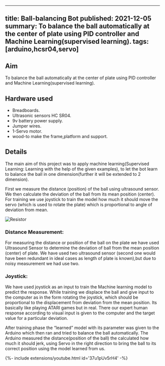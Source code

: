 <!-- ---
title: Ball-balancing Bot 
tags: [arduino,hcsr04,servo]
layout: article
mode: normal
type: article
sharing: true
author: Abhinav Kumar
show_author_profile: true
show_title: true
full_width: false
header: true
cover: /assets/images/blog/thumbnails/Ball-balancing Bot.png
--- -->
---
title: Ball-balancing Bot 
published: 2021-12-05
summary: To balance the ball automatically at the center of plate using PID controller and Machine Learning(supervised learning).
tags: [arduino,hcsr04,servo]
---
## Aim
To balance the ball automatically at the center of plate using PID controller and Machine Learning(supervised learning).
<!--more-->

## Hardware used
- Breadboards.
- Ultrasonic sensors HC SR04.
- 9v battery power supply.
- Jumper wires.
- 1-Servo motor.
- wood-to make the frame,platform and support.

## Details
The main aim of this project was to apply machine learning(Supervised Learning: Learning with the help of the given examples), to let the bot learn to balance the ball in one dimension(further it will be extended to 2 dimension).

First we measure the distance (position) of the ball using ultrasound sensor. We then calculate the deviation of the ball from its mean position (center). For training we use joystick to train the model how much it should move the servo (which is used to rotate the plate) which is proportional to angle of deviation from mean.

<img src="{{site.baseurl}}/assets/images/blog/thumbnails/Ball-balancing Bot.png" alt="Resistor" width=auto height=auto>


### Distance Measurement:
For measuring the distance  or position of the ball on the plate we have used Ultrasound Sensor to determine the deviation of ball from the mean position (center) of plate. We have used two ultrasound sensor (second one would have been redundant in ideal cases as length of plate is known),but due to noisy measurement we had use two.

### Joystick:
We have used joystick as an input to train the Machine learning model to predict the response. While training we displace the ball and give input to the computer as in the form rotating the joystick, which should be proportional to the displacement from deviation from the mean position. Its basically like playing ATARI games but in real. There our expert human response according to visual input is given to the computer and the target value for a particular deviation.

After training phase the “learned” model with its parameter was given to the Arduino which then ran and tried to balance the ball automatically. The Arduino measured the distance(position of the ball) the calculated how much it should jerk, using Servo in the right direction to bring the ball to its correct position using the model learned from us.


<div>{%- include extensions/youtube.html id='37u1pUv5rH4' -%}</div>
